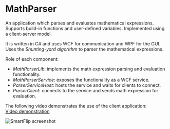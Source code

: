 MathParser
==========

An application which parses and evaluates mathematical expressions.  
Supports build-in functions and user-defined variables. Implemented using a client-server model.  

It is written in C# and uses WCF for communication and WPF for the GUI.  
Uses the *Shunting-yard algorithm* to parser the mathematical expressions.

Role of each component:  
- *MathParserLib*: implements the math expression parsing and evaluation functionality.  
- *MathParserService*: exposes the functionality as a WCF service.  
- *ParserServiceHost*: hosts the service and waits for clients to connect.  
- *ParserClient*: connects to the service and sends math expression for evaluation.  

The following video demonstrates the use of the client application:  
[Video demonstration](http://youtu.be/7wdAIWGz_kA)  

![SmartFlip screenshot](http://www.gratianlup.com/documents/math_parser_1.PNG)  
